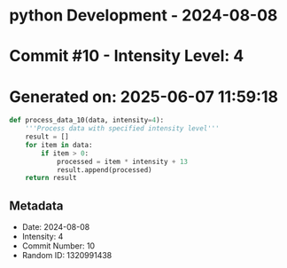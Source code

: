 ﻿# python Development - 2024-08-08
# Commit #10 - Intensity Level: 4
# Generated on: 2025-06-07 11:59:18
```python
def process_data_10(data, intensity=4):
    '''Process data with specified intensity level'''
    result = []
    for item in data:
        if item > 0:
            processed = item * intensity + 13
            result.append(processed)
    return result
```
## Metadata
- Date: 2024-08-08
- Intensity: 4
- Commit Number: 10
- Random ID: 1320991438
